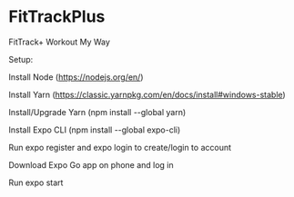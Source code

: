 # FitTrackPlus
FitTrack+ Workout My Way

Setup:

Install Node (https://nodejs.org/en/)

Install Yarn (https://classic.yarnpkg.com/en/docs/install#windows-stable)

Install/Upgrade Yarn (npm install --global yarn)

Install Expo CLI (npm install --global expo-cli)

Run expo register and expo login to create/login to account

Download Expo Go app on phone and log in

Run expo start
